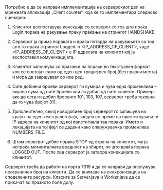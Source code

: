 Потребно е да се направи имплементација на серверскиот дел на мрежната апликација „Client counter“ која ќе го имплементира следново сценарио:

1. Клиентот воспоставува конекција со серверот со тоа што праќа Login порака на ракување преку праќање на стрингот HANDSHAKE.

2. Серверот ја прима пораката и враќа потврда на ракувањето со тоа што го праќа стрингот Logged in <IP_ADDRESS_OF_CLIENT>, каде <IP_ADDRESS_OF_CLIENT> е IP адресата на клиентот кој ја воспоставил комуникацијата.

3. Клиентот започнува со праќање на пораки во текстуален формат кои се состојат само од еден цел трицифрен број (без празни места) и мора да завршуваат со нов ред.

4. Сите добиени броеви серверот ги сумира и чува една променлива – вкупна сума од сите броеви кои ги добил од сите клиенти. Пример: ако до сега ги добил броевите 101, 103, 107, серверот треба тековно да го чува бројот 311.

5. Дополнително, секој новодобиен број серверот го запишува на крајот на еден текстуален фајл, заедно со време на пристигнување и IP адреса на клиентот од кој пристигнала таа порака. Името и локацијата на тој фајл се дадени како опкружувачка променлива NUMBERS_FILE.

6. Штом серверот добие порака STOP од страна на клиентот, му ја испраќа моменталната вредност на збирот, по што враќа порака LOGGED OUT. После ова серверот ја затвора конекцијата со клиентот.

Серверот треба да работи на порта 7319 и да се направи да опслужува неограничен број на клиенти. Да се внимава на синхронизација на споделените ресурси. Класите за Server.java и Worker.java да се прикачат во празното поле долу.
